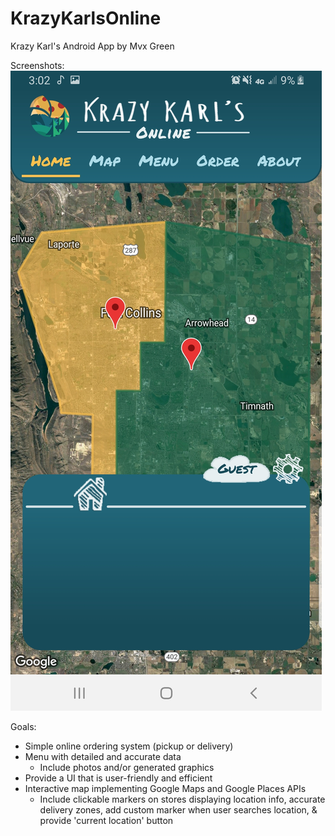 # KrazyKarlsOnline
Krazy Karl's Android App by Mvx Green

Screenshots:
![alt text](https://raw.githubusercontent.com/mvxGREEN/KrazyKarlsOnline/master/screenshots/KKO_HOME_1.jpg)

Goals:
- Simple online ordering system (pickup or delivery)
- Menu with detailed and accurate data
  - Include photos and/or generated graphics
- Provide a UI that is user-friendly and efficient
- Interactive map implementing Google Maps and Google Places
  APIs
  - Include clickable markers on stores displaying location
    info, accurate delivery zones, add custom marker when user searches location, & provide 'current location' button
